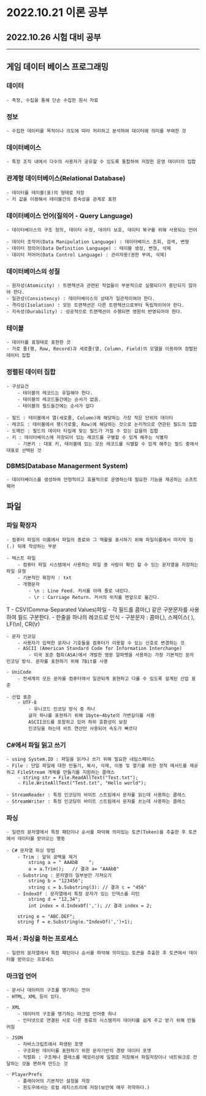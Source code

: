 # 2022.10.21 이론 공부

## 2022.10.26 시험 대비 공부

***

## 게임 데이터 베이스 프로그래밍

### 데이터
    - 측정, 수집을 통해 단순 수집한 원시 자료

### 정보
    - 수집한 데이터를 목적이나 의도에 따라 처리하고 분석하여 데이터에 의미를 부여한 것

### 데이터베이스
    - 특정 조직 내에서 다수의 사용자가 공유할 수 있도록 통합하여 저장한 운영 데이터의 집합

### 관계형 데이터베이스(Relational Database)
    - 데이터를 테이블(표)의 형태로 저장
    - 키 값을 이용해서 테이블간의 종속성을 관계로 표현

### 데이터베이스 언어(질의어 - Query Language)
    - 데이터베이스의 구조 정의, 데이터 수정, 데이터 보호, 데이터 복구를 위해 사용되는 언어

    - 데이터 조작어(Data Manipulation Language) : 데이터베이스 조회, 검색, 변형
    - 데이터 정의어(Data Definition Language) : 테이블 생성, 변형, 삭제
    - 데이터 저어어(Data Control Language) : 관리자용(권한 부여, 삭제)

### 데이터베이스의 성질
    - 원자성(Atomicity) : 트랜잭션과 관련된 작업들이 부분적으로 실행되다가 중단되지 않아야 한다.
    - 일관성(Consistency) : 데이터베이스의 상태가 일관적이여야 한다.
    - 격리성(Isolation) : 모든 트랜잭션은 다른 트랜잭션으로부터 독립적이어야 한다.
    - 지속성(Durability) : 성공적으로 트랜잭션이 수행되면 영원히 반영되어야 한다.

### 테이블
    - 데이터를 표형태로 표현한 것
    - 가로 줄(행, Row, Record)과 세로줄(열, Column, Field)의 모델을 이용하여 정렬된 데이터 집합

### 정렬된 데이터 집합
    - 구성요건
        - 테이블의 레코드는 유일해야 한다.
        - 테이블의 레코드들간에는 순서가 없음.
        - 테이블의 필드들간에는 순서가 없다

    - 필드 : 테이블에서 열(세로줄, Column)에 해당하는 가장 작은 단위의 데이터
    - 레코드 : 테이블에서 행(가로줄, Row)에 해당하는 것으로 논리적으로 연관된 필드의 집합
    - 도메인 : 필드의 데이터 타입에 맞는 필드가 가질 수 있는 값을의 집합
    - 키 : 데이터베이스에 저장되어 있는 레코드를 구별할 수 있게 해주는 식별자
        - 기본키 : 대표 키, 테이블에 있는 모든 레코드를 식별할 수 있게 해주는 필드 중에서 대표로 선택된 것

### DBMS(Database Managerment System)
    - 데이터베이스를 생성하여 안정적이고 효율적으로 운영하는데 필요한 기능을 제공하는 소프트웨어


## 파일

### 파일 확장자
    - 컴퓨터 파일의 이름에서 파일의 종료와 그 역활을 표시하기 위해 파일이름에서 마지막 점(.) 뒤에 작성하는 부분

    - 텍스트 파일
        - 컴퓨터 파일 시스템에서 사용하는 파일 중 사람이 확인 할 수 있는 문자열을 저장하는 파일 유형
        - 기본적인 확장자 : txt
        - 개행문자
            - \n : Line Feed. 커서를 아래 줄로 내린다.
            - \r : Carriage Return. 커서의 위치를 맨앞으로 옮긴다.
T
    - CSV(Comma-Separated Values)파일
        - 각 필드를 콤마(,) 같은 구분문자를 사용하여 필드 구분한다.
        - 한줄을 하나의 레코드로 인식
        - 구분문자 : 콤마(,), 스페이스( ), LF(\n), CR(\r)

    - 문자 인코딩
        - 사용자가 입력한 문자나 기호들을 컴퓨터가 이용할 수 있는 신호로 변경하는 것
        - ASCII (American Standard Code for Information Interchange)
            - 미국 표준 협회(ASA)에서 개발한 영문 알파벳을 사용하는 가장 기본적인 문자 인코딩 방식. 문자를 표현하기 위해 7Bit를 사용

    - UniCode
        - 전세계의 모든 문자를 컴퓨터에서 일관되게 표현하고 다룰 수 있도록 설계된 산업 표준

    - 산업 표준
        - UTF-8
            - 유니코드 인코딩 방식 중 하나
            글자 하나를 표현하기 위해 1byte~4byte의 가변길이를 사용
            ASCII코드를 포함하고 있어 하위 호환성이 보장
            인코딩을 하는데 비트 연산만 사용되어 속도가 빠르다

### C#에서 파일 읽고 쓰기
    - using System.IO : 파일을 읽거나 쓰기 위해 필요한 네임스페이스
    - File : 단일 파일에 대한 만들기, 복사, 삭제, 이동 및 열기를 위한 정적 메서드를 제공하고 FileStream 개체를 만들기를 지원하는 클래스
        - string str = File.ReadAllText("Test.txt");
        - File.WriteAllText("Test.txt", "Hello world");

    - StreamReader : 특정 인코딩의 바이트 스트림에서 문자를 읽는데 사용하는 클래스
    - StreamWriter : 특정 인코딩의 바이트 스트림에서 문자를 쓰는데 사용하는 클래스

### 파싱
    - 일련의 문자열에서 특정 패턴이나 순서를 파악해 의미있는 토큰(Token)을 추출한 후 토큰에서 데이터를 받아오는 행동

    - C# 문자열 파싱 방법
        - Trim : 앞뒤 공백을 제거
            string a = " AAAbB    ";
            a = a.Trim();   // 결과 a= "AAAbB"
        - Substring : 문자열의 일부분만 가져오기
            string b = "123456";
            string c = b.Substring(3): // 결과 c = "456"
        - IndexOf : 문자열에서 특정 문자가 있는 인덱스를 리턴
            string d = "12,34";
            int index = d.IndexOf(','); // 결과 index = 2;

        string e = "ABC.DEF";
        string f = e.Substring(e."IndexOf(',')+1);

### 파서 : 파싱을 하는 프로세스
    - 일련의 문자열에서 특정 패턴이나 순서를 파악해 의미있는 토큰을 추출한 후 토큰에서 데이터를 받아오는 프로세스

### 마크업 언어
    - 문서나 데이터의 구조를 명기하는 언어
    - HTML, XML 등이 있다.

    - XML
        - 데이터의 구조를 명기하는 마크업 언어중 하나
        - 인터넷으로 연결된 서로 다른 종류의 시스템끼리 데이터를 쉽게 주고 받기 위해 만들어짐
    
    - JSON
        - 자바스크립트에서 파생된 포맷
        - 구조화된 데이터를 표현하기 위한 문자기반의 경량 데이터 포맷
        - 직렬화 : 구조체나 클래스를 메모리상에 일렬로 저장해서 파일저장이나 네트워크로 전달하는 것을 편하게 만드는 것

    - PlayerPrefs
        - 플레이어의 기본적인 설정을 저장
        - 윈도우에서는 로컬 레지스트리에 저장(보안에 매우 취약하다.)